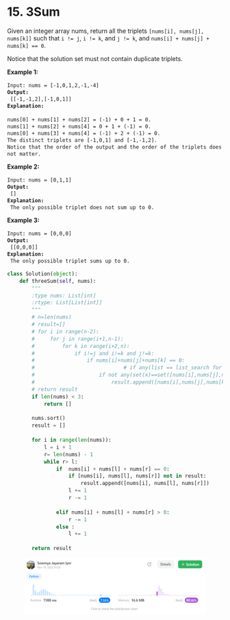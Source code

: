 # 15. 3Sum



Given an integer array nums, return all the triplets `[nums[i], nums[j], nums[k]]` such that `i != j`, `i != k`, and `j != k`, and `nums[i] + nums[j] + nums[k] == 0`.

Notice that the solution set must not contain duplicate triplets.

&#x20;

**Example 1:**

<pre><code>Input: nums = [-1,0,1,2,-1,-4]
<strong>Output:
</strong> [[-1,-1,2],[-1,0,1]]
<strong>Explanation:
</strong> 
nums[0] + nums[1] + nums[2] = (-1) + 0 + 1 = 0.
nums[1] + nums[2] + nums[4] = 0 + 1 + (-1) = 0.
nums[0] + nums[3] + nums[4] = (-1) + 2 + (-1) = 0.
The distinct triplets are [-1,0,1] and [-1,-1,2].
Notice that the order of the output and the order of the triplets does not matter.</code></pre>

**Example 2:**

<pre><code>Input: nums = [0,1,1]
<strong>Output:
</strong> []
<strong>Explanation:
</strong> The only possible triplet does not sum up to 0.</code></pre>

**Example 3:**

<pre><code>Input: nums = [0,0,0]
<strong>Output:
</strong> [[0,0,0]]
<strong>Explanation:
</strong> The only possible triplet sums up to 0.</code></pre>

```python
class Solution(object):
    def threeSum(self, nums):
        """
        :type nums: List[int]
        :rtype: List[List[int]]
        """
        # n=len(nums)
        # result=[]
        # for i in range(n-2):
        #     for j in range(i+1,n-1):
        #         for k in range(i+2,n):
        #             if i!=j and i!=k and j!=k:
        #                 if nums[i]+nums[j]+nums[k] == 0:
        #                             # if any(list == list_search for list in Input):
        #                     if not any(set(x)==set([nums[i],nums[j],nums[k]]) for x in result):
        #                         result.append([nums[i],nums[j],nums[k]])
        # return result
        if len(nums) < 3:
            return []

        nums.sort()
        result = []

        for i in range(len(nums)):
            l = i + 1
            r= len(nums) - 1 
            while r> l:
                if  nums[i] + nums[l] + nums[r] == 0:
                    if [nums[i], nums[l], nums[r]] not in result:
                        result.append([nums[i], nums[l], nums[r]])
                    l += 1
                    r -= 1
                    
                elif nums[i] + nums[l] + nums[r] > 0:
                    r -= 1
                else :
                    l += 1

        return result

```

<figure><img src=".gitbook/assets/11.png" alt=""><figcaption></figcaption></figure>
